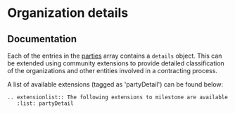# Organization details

## Documentation

Each of the entries in the [parties](../../../schema/reference/#parties) array contains a ```details``` object. This can be extended using community extensions to provide detailed classification of the organizations and other entities involved in a contracting process.

A list of available extensions (tagged as 'partyDetail') can be found below:

```eval_rst
.. extensionlist:: The following extensions to milestone are available
   :list: partyDetail
```